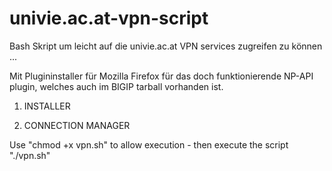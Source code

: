 # univie.ac.at-vpn-script


Bash Skript um leicht auf die univie.ac.at VPN services zugreifen zu können ...

Mit Plugininstaller für Mozilla Firefox für das doch funktionierende NP-API plugin,
welches auch im BIGIP tarball vorhanden ist.

1) INSTALLER

2) CONNECTION MANAGER

Use "chmod +x vpn.sh" to allow execution - 
then execute the script "./vpn.sh"
